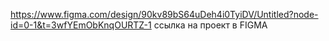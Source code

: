 https://www.figma.com/design/90kv89bS64uDeh4i0TyiDV/Untitled?node-id=0-1&t=3wfYEmObKnqOURTZ-1 ссылка на проект в FIGMA
